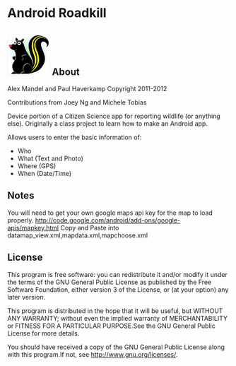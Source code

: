 Android Roadkill
================
![zoom_previews](https://github.com/wildintellect/android-roadkill/blob/master/res/drawable-hdpi/roadie.png)
About
---------
Alex Mandel and Paul Haverkamp 
Copyright 2011-2012

Contributions from Joey Ng and Michele Tobias

Device portion of a Citizen Science app for reporting wildlife (or anything else).
Originally a class project to learn how to make an Android app.

Allows users to enter the basic information of:
 * Who
 * What (Text and Photo)
 * Where (GPS)
 * When (Date/Time)

Notes
------
You will need to get your own google maps api key for the map to load properly.
http://code.google.com/android/add-ons/google-apis/mapkey.html
Copy and Paste into datamap_view.xml,mapdata.xml,mapchoose.xml

License
------
This program is free software: you can redistribute it and/or modify
it under the terms of the GNU General Public License as published by
the Free Software Foundation, either version 3 of the License, or
(at your option) any later version.

This program is distributed in the hope that it will be useful,
but WITHOUT ANY WARRANTY; without even the implied warranty of
MERCHANTABILITY or FITNESS FOR A PARTICULAR PURPOSE.See the
GNU General Public License for more details.

You should have received a copy of the GNU General Public License
along with this program.If not, see <http://www.gnu.org/licenses/>.

